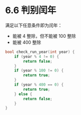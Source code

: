 # 6.6 判别闰年

满足以下任意条件即为闰年：

+ 能被 4 整除，但不能被 100 整除
+ 能被 400 整除

```cpp
bool check_run_year(int year) {
    if (year % 4 != 0) {
        return false;
    }
    if (year % 100 != 0) {
        return true;
    }
    if (year % 400 == 0) {
        return true;
    } else {
        return false;
    }
}
```